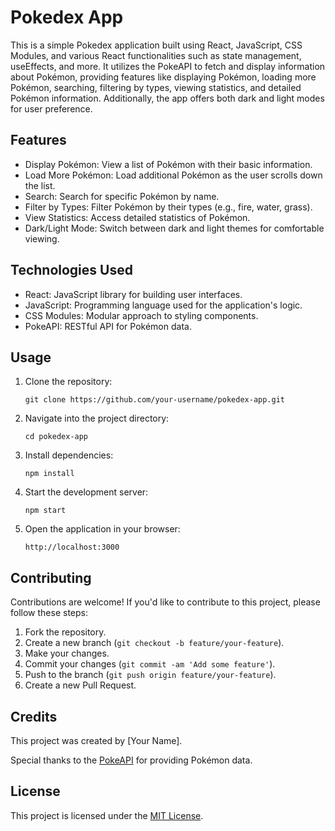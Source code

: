 # Pokedex App

This is a simple Pokedex application built using React, JavaScript, CSS Modules, and various React functionalities such as state management, useEffects, and more. It utilizes the PokeAPI to fetch and display information about Pokémon, providing features like displaying Pokémon, loading more Pokémon, searching, filtering by types, viewing statistics, and detailed Pokémon information. Additionally, the app offers both dark and light modes for user preference.

## Features

- Display Pokémon: View a list of Pokémon with their basic information.
- Load More Pokémon: Load additional Pokémon as the user scrolls down the list.
- Search: Search for specific Pokémon by name.
- Filter by Types: Filter Pokémon by their types (e.g., fire, water, grass).
- View Statistics: Access detailed statistics of Pokémon.
- Dark/Light Mode: Switch between dark and light themes for comfortable viewing.

## Technologies Used

- React: JavaScript library for building user interfaces.
- JavaScript: Programming language used for the application's logic.
- CSS Modules: Modular approach to styling components.
- PokeAPI: RESTful API for Pokémon data.

## Usage

1. Clone the repository:

   ```
   git clone https://github.com/your-username/pokedex-app.git
   ```

2. Navigate into the project directory:

   ```
   cd pokedex-app
   ```

3. Install dependencies:

   ```
   npm install
   ```

4. Start the development server:

   ```
   npm start
   ```

5. Open the application in your browser:

   ```
   http://localhost:3000
   ```

## Contributing

Contributions are welcome! If you'd like to contribute to this project, please follow these steps:

1. Fork the repository.
2. Create a new branch (`git checkout -b feature/your-feature`).
3. Make your changes.
4. Commit your changes (`git commit -am 'Add some feature'`).
5. Push to the branch (`git push origin feature/your-feature`).
6. Create a new Pull Request.

## Credits

This project was created by [Your Name].

Special thanks to the [PokeAPI](https://pokeapi.co/) for providing Pokémon data.

## License

This project is licensed under the [MIT License](LICENSE).